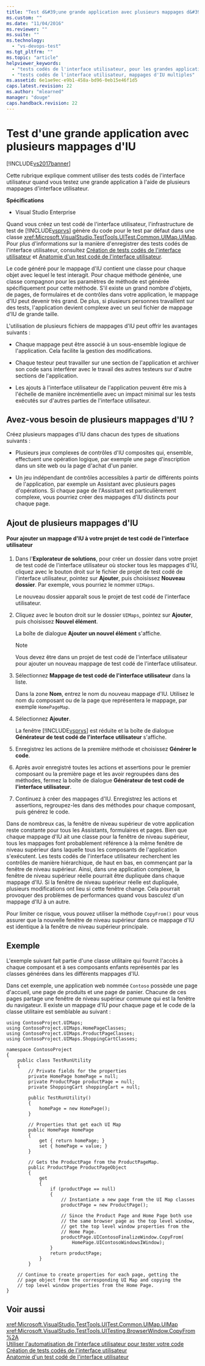 ```yaml
---
title: "Test d&#39;une grande application avec plusieurs mappages d&#39;IU | Microsoft Docs"
ms.custom: ""
ms.date: "11/04/2016"
ms.reviewer: ""
ms.suite: ""
ms.technology: 
  - "vs-devops-test"
ms.tgt_pltfrm: ""
ms.topic: "article"
helpviewer_keywords: 
  - "tests codés de l'interface utilisateur, pour les grandes applications"
  - "tests codés de l'interface utilisateur, mappages d'IU multiples"
ms.assetid: 6e1ae9ec-e9b1-458a-bd96-0eb15e46f1d5
caps.latest.revision: 22
ms.author: "mlearned"
manager: "douge"
caps.handback.revision: 22
---
```

# Test d&#39;une grande application avec plusieurs mappages d&#39;IU
[!INCLUDE[vs2017banner](../code-quality/includes/vs2017banner.md)]

Cette rubrique explique comment utiliser des tests codés de l'interface utilisateur quand vous testez une grande application à l'aide de plusieurs mappages d'interface utilisateur.  
  
 **Spécifications**  
  
-   Visual Studio Enterprise  
  
 Quand vous créez un test codé de l'interface utilisateur, l'infrastructure de test de [!INCLUDE[vsprvs](../code-quality/includes/vsprvs_md.md)] génère du code pour le test par défaut dans une classe <xref:Microsoft.VisualStudio.TestTools.UITest.Common.UIMap.UIMap>.  Pour plus d'informations sur la manière d'enregistrer des tests codés de l'interface utilisateur, consultez [Création de tests codés de l'interface utilisateur](../test/use-ui-automation-to-test-your-code.md#VerifyingCodeUsingCUITCreate) et [Anatomie d'un test codé de l'interface utilisateur](../test/anatomy-of-a-coded-ui-test.md).  
  
 Le code généré pour le mappage d'IU contient une classe pour chaque objet avec lequel le test interagit.  Pour chaque méthode générée, une classe compagnon pour les paramètres de méthode est générée spécifiquement pour cette méthode.  S'il existe un grand nombre d'objets, de pages, de formulaires et de contrôles dans votre application, le mappage d'IU peut devenir très grand.  De plus, si plusieurs personnes travaillent sur des tests, l'application devient complexe avec un seul fichier de mappage d'IU de grande taille.  
  
 L'utilisation de plusieurs fichiers de mappages d'IU peut offrir les avantages suivants :  
  
-   Chaque mappage peut être associé à un sous\-ensemble logique de l'application.  Cela facilite la gestion des modifications.  
  
-   Chaque testeur peut travailler sur une section de l'application et archiver son code sans interférer avec le travail des autres testeurs sur d'autre sections de l'application.  
  
-   Les ajouts à l'interface utilisateur de l'application peuvent être mis à l'échelle de manière incrémentielle avec un impact minimal sur les tests exécutés sur d'autres parties de l'interface utilisateur.  
  
## Avez\-vous besoin de plusieurs mappages d'IU ?  
 Créez plusieurs mappages d'IU dans chacun des types de situations suivants :  
  
-   Plusieurs jeux complexes de contrôles d'IU composites qui, ensemble, effectuent une opération logique, par exemple une page d'inscription dans un site web ou la page d'achat d'un panier.  
  
-   Un jeu indépendant de contrôles accessibles à partir de différents points de l'application, par exemple un Assistant avec plusieurs pages d'opérations.  Si chaque page de l'Assistant est particulièrement complexe, vous pourriez créer des mappages d'IU distincts pour chaque page.  
  
## Ajout de plusieurs mappages d'IU  
  
#### Pour ajouter un mappage d'IU à votre projet de test codé de l'interface utilisateur  
  
1.  Dans l'**Explorateur de solutions**, pour créer un dossier dans votre projet de test codé de l'interface utilisateur où stocker tous les mappages d'IU, cliquez avec le bouton droit sur le fichier de projet de test codé de l'interface utilisateur, pointez sur **Ajouter**, puis choisissez **Nouveau dossier**.  Par exemple, vous pourriez le nommer `UIMaps`.  
  
     Le nouveau dossier apparaît sous le projet de test codé de l'interface utilisateur.  
  
2.  Cliquez avec le bouton droit sur le dossier `UIMaps`, pointez sur **Ajouter**, puis choisissez **Nouvel élément**.  
  
     La boîte de dialogue **Ajouter un nouvel élément** s'affiche.  
  
    > [!NOTE]
    >  Vous devez être dans un projet de test codé de l'interface utilisateur pour ajouter un nouveau mappage de test codé de l'interface utilisateur.  
  
3.  Sélectionnez **Mappage de test codé de l'interface utilisateur** dans la liste.  
  
     Dans la zone **Nom**, entrez le nom du nouveau mappage d'IU.  Utilisez le nom du composant ou de la page que représentera le mappage, par exemple `HomePageMap`.  
  
4.  Sélectionnez **Ajouter**.  
  
     La fenêtre [!INCLUDE[vsprvs](../code-quality/includes/vsprvs_md.md)] est réduite et la boîte de dialogue **Générateur de test codé de l'interface utilisateur** s'affiche.  
  
5.  Enregistrez les actions de la première méthode et choisissez **Générer le code**.  
  
6.  Après avoir enregistré toutes les actions et assertions pour le premier composant ou la première page et les avoir regroupées dans des méthodes, fermez la boîte de dialogue **Générateur de test codé de l'interface utilisateur**.  
  
7.  Continuez à créer des mappages d'IU.  Enregistrez les actions et assertions, regroupez\-les dans des méthodes pour chaque composant, puis générez le code.  
  
 Dans de nombreux cas, la fenêtre de niveau supérieur de votre application reste constante pour tous les Assistants, formulaires et pages.  Bien que chaque mappage d'IU ait une classe pour la fenêtre de niveau supérieur, tous les mappages font probablement référence à la même fenêtre de niveau supérieur dans laquelle tous les composants de l'application s'exécutent.  Les tests codés de l'interface utilisateur recherchent les contrôles de manière hiérarchique, de haut en bas, en commençant par la fenêtre de niveau supérieur. Ainsi, dans une application complexe, la fenêtre de niveau supérieur réelle pourrait être dupliquée dans chaque mappage d'IU.  Si la fenêtre de niveau supérieur réelle est dupliquée, plusieurs modifications ont lieu si cette fenêtre change.  Cela pourrait provoquer des problèmes de performances quand vous basculez d'un mappage d'IU à un autre.  
  
 Pour limiter ce risque, vous pouvez utiliser la méthode `CopyFrom()` pour vous assurer que la nouvelle fenêtre de niveau supérieur dans ce mappage d'IU est identique à la fenêtre de niveau supérieur principale.  
  
## Exemple  
 L'exemple suivant fait partie d'une classe utilitaire qui fournit l'accès à chaque composant et à ses composants enfants représentés par les classes générées dans les différents mappages d'IU.  
  
 Dans cet exemple, une application web nommée `Contoso` possède une page d'accueil, une page de produits et une page de panier.  Chacune de ces pages partage une fenêtre de niveau supérieur commune qui est la fenêtre du navigateur.  Il existe un mappage d'IU pour chaque page et le code de la classe utilitaire est semblable au suivant :  
  
```  
using ContosoProject.UIMaps;  
using ContosoProject.UIMaps.HomePageClasses;  
using ContosoProject.UIMaps.ProductPageClasses;  
using ContosoProject.UIMaps.ShoppingCartClasses;  
  
namespace ContosoProject  
{  
    public class TestRunUtility  
    {  
        // Private fields for the properties  
        private HomePage homePage = null;  
        private ProductPage productPage = null;  
        private ShoppingCart shoppingCart = null;  
  
        public TestRunUtility()  
        {  
            homePage = new HomePage();  
        }  
  
        // Properties that get each UI Map  
        public HomePage HomePage  
        {  
            get { return homePage; }  
            set { homePage = value; }  
        }  
  
        // Gets the ProductPage from the ProductPageMap.  
        public ProductPage ProductPageObject  
        {  
            get  
            {  
                if (productPage == null)  
                {  
                    // Instantiate a new page from the UI Map classes  
                    productPage = new ProductPage();  
  
                    // Since the Product Page and Home Page both use  
                    // the same browser page as the top level window,  
                    // get the top level window properties from the  
                    // Home Page.  
                    productPage.UIContosoFinalizeWindow.CopyFrom(  
                        HomePage.UIContosoWindowsIWindow);  
                }  
                return productPage;  
            }  
        }  
  
    // Continue to create properties for each page, getting the   
    // page object from the corresponding UI Map and copying the   
    // top level window properties from the Home Page.  
}  
```  
  
## Voir aussi  
 <xref:Microsoft.VisualStudio.TestTools.UITest.Common.UIMap.UIMap>   
 <xref:Microsoft.VisualStudio.TestTools.UITesting.BrowserWindow.CopyFrom%2A>   
 [Utiliser l'automatisation de l'interface utilisateur pour tester votre code](../test/use-ui-automation-to-test-your-code.md)   
 [Création de tests codés de l'interface utilisateur](../test/use-ui-automation-to-test-your-code.md#VerifyingCodeUsingCUITCreate)   
 [Anatomie d'un test codé de l'interface utilisateur](../test/anatomy-of-a-coded-ui-test.md)